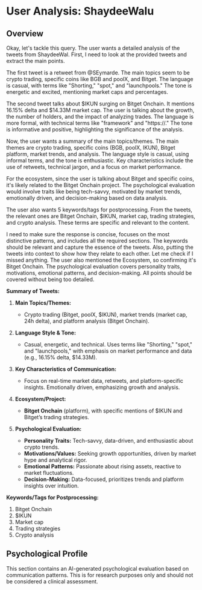 # User Analysis: ShaydeeWalu

## Overview

<think>
Okay, let's tackle this query. The user wants a detailed analysis of the tweets from ShaydeeWal. First, I need to look at the provided tweets and extract the main points.

The first tweet is a retweet from @SEymarde. The main topics seem to be crypto trading, specific coins like BGB and poolX, and Bitget. The language is casual, with terms like "Shorting," "spot," and "launchpools." The tone is energetic and excited, mentioning market caps and percentages.

The second tweet talks about $IKUN surging on Bitget Onchain. It mentions 16.15% delta and $14.33M market cap. The user is talking about the growth, the number of holders, and the impact of analyzing trades. The language is more formal, with technical terms like "framework" and "https://." The tone is informative and positive, highlighting the significance of the analysis.

Now, the user wants a summary of the main topics/themes. The main themes are crypto trading, specific coins (BGB, poolX, IKUN), Bitget platform, market trends, and analysis. The language style is casual, using informal terms, and the tone is enthusiastic. Key characteristics include the use of retweets, technical jargon, and a focus on market performance.

For the ecosystem, since the user is talking about Bitget and specific coins, it's likely related to the Bitget Onchain project. The psychological evaluation would involve traits like being tech-savvy, motivated by market trends, emotionally driven, and decision-making based on data analysis.

The user also wants 5 keywords/tags for postprocessing. From the tweets, the relevant ones are Bitget Onchain, $IKUN, market cap, trading strategies, and crypto analysis. These terms are specific and relevant to the content.

I need to make sure the response is concise, focuses on the most distinctive patterns, and includes all the required sections. The keywords should be relevant and capture the essence of the tweets. Also, putting the tweets into context to show how they relate to each other. Let me check if I missed anything. The user also mentioned the Ecosystem, so confirming it's Bitget Onchain. The psychological evaluation covers personality traits, motivations, emotional patterns, and decision-making. All points should be covered without being too detailed.
</think>

**Summary of Tweets:**  
1. **Main Topics/Themes:**  
   - Crypto trading (Bitget, poolX, $IKUN), market trends (market cap, 24h delta), and platform analysis (Bitget Onchain).  

2. **Language Style & Tone:**  
   - Casual, energetic, and technical. Uses terms like "Shorting," "spot," and "launchpools," with emphasis on market performance and data (e.g., 16.15% delta, $14.33M).  

3. **Key Characteristics of Communication:**  
   - Focus on real-time market data, retweets, and platform-specific insights. Emotionally driven, emphasizing growth and analysis.  

4. **Ecosystem/Project:**  
   - **Bitget Onchain** (platform), with specific mentions of $IKUN and Bitget’s trading strategies.  

5. **Psychological Evaluation:**  
   - **Personality Traits:** Tech-savvy, data-driven, and enthusiastic about crypto trends.  
   - **Motivations/Values:** Seeking growth opportunities, driven by market hype and analytical rigor.  
   - **Emotional Patterns:** Passionate about rising assets, reactive to market fluctuations.  
   - **Decision-Making:** Data-focused, prioritizes trends and platform insights over intuition.  

**Keywords/Tags for Postprocessing:**  
1. Bitget Onchain  
2. $IKUN  
3. Market cap  
4. Trading strategies  
5. Crypto analysis

## Psychological Profile

This section contains an AI-generated psychological evaluation based on communication patterns. This is for research purposes only and should not be considered a clinical assessment.